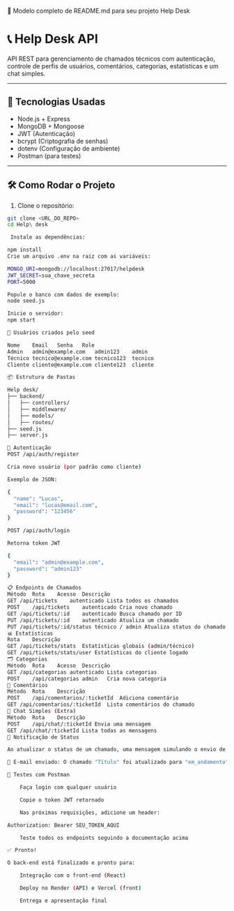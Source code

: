 📄 Modelo completo de README.md para seu projeto Help Desk

# 📞 Help Desk API

API REST para gerenciamento de chamados técnicos com autenticação, controle de perfis de usuários, comentários, categorias, estatísticas e um chat simples.

---

## 🚀 Tecnologias Usadas

- Node.js + Express
- MongoDB + Mongoose
- JWT (Autenticação)
- bcrypt (Criptografia de senhas)
- dotenv (Configuração de ambiente)
- Postman (para testes)

---

## 🛠️ Como Rodar o Projeto

1. Clone o repositório:

```bash
git clone <URL_DO_REPO>
cd Help\ desk

 Instale as dependências:

npm install
Crie um arquivo .env na raiz com as variáveis:

MONGO_URI=mongodb://localhost:27017/helpdesk
JWT_SECRET=sua_chave_secreta
PORT=5000

Popule o banco com dados de exemplo:
node seed.js

Inicie o servidor:
npm start

👥 Usuários criados pelo seed

Nome	Email	Senha	Role
Admin	admin@example.com	admin123	admin
Técnico	tecnico@example.com	tecnico123	tecnico
Cliente	cliente@example.com	cliente123	cliente

📦 Estrutura de Pastas

Help desk/
├── backend/
│   ├── controllers/
│   ├── middleware/
│   ├── models/
│   ├── routes/
├── seed.js
├── server.js

🔐 Autenticação
POST /api/auth/register

Cria novo usuário (por padrão como cliente)

Exemplo de JSON:

{
  "name": "Lucas",
  "email": "lucas@email.com",
  "password": "123456"
}

POST /api/auth/login

Retorna token JWT

{
  "email": "admin@example.com",
  "password": "admin123"
}

📋 Endpoints de Chamados
Método	Rota	Acesso	Descrição
GET	/api/tickets	autenticado	Lista todos os chamados
POST	/api/tickets	autenticado	Cria novo chamado
GET	/api/tickets/:id	autenticado	Busca chamado por ID
PUT	/api/tickets/:id	autenticado	Atualiza um chamado
PUT	/api/tickets/:id/status	técnico / admin	Atualiza status do chamado
📊 Estatísticas
Rota	Descrição
GET /api/tickets/stats	Estatísticas globais (admin/técnico)
GET /api/tickets/stats/user	Estatísticas do cliente logado
🗂️ Categorias
Método	Rota	Acesso	Descrição
GET	/api/categorias	autenticado	Lista categorias
POST	/api/categorias	admin	Cria nova categoria
💬 Comentários
Método	Rota	Descrição
POST	/api/comentarios/:ticketId	Adiciona comentário
GET	/api/comentarios/:ticketId	Lista comentários do chamado
💬 Chat Simples (Extra)
Método	Rota	Descrição
POST	/api/chat/:ticketId	Envia uma mensagem
GET	/api/chat/:ticketId	Lista todas as mensagens
📧 Notificação de Status

Ao atualizar o status de um chamado, uma mensagem simulando o envio de e-mail aparece no console:

📧 E-mail enviado: O chamado "Título" foi atualizado para "em_andamento"

🧪 Testes com Postman

    Faça login com qualquer usuário

    Copie o token JWT retornado

    Nas próximas requisições, adicione um header:

Authorization: Bearer SEU_TOKEN_AQUI

    Teste todos os endpoints seguindo a documentação acima

✅ Pronto!

O back-end está finalizado e pronto para:

    Integração com o front-end (React)

    Deploy no Render (API) e Vercel (front)

    Entrega e apresentação final
```
